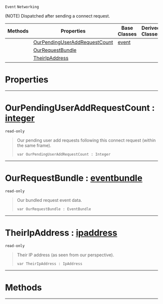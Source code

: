  `Event` `Networking`



(NOTE) Dispatched after sending a connect request.

|Methods|Properties|Base Classes|Derived Classes|
|---|---|---|---|
| |[ OurPendingUserAddRequestCount](https://github.com/ZilchEngine/ZilchDocs/blob/master/code_reference/class_reference/netpeersentconnectrequest.md#ourpendinguseraddrequest)|[event](https://github.com/ZilchEngine/ZilchDocs/blob/master/code_reference/class_reference/event.md)| |
| |[ OurRequestBundle](https://github.com/ZilchEngine/ZilchDocs/blob/master/code_reference/class_reference/netpeersentconnectrequest.md#ourrequestbundle-zilch-en)| | |
| |[ TheirIpAddress](https://github.com/ZilchEngine/ZilchDocs/blob/master/code_reference/class_reference/netpeersentconnectrequest.md#theiripaddress-zilch-engi)| | |


 #  Properties


---  
 #  OurPendingUserAddRequestCount : [integer](https://github.com/ZilchEngine/ZilchDocs/blob/master/code_reference/nada_base_types/integer.md)

 `read-only`

> Our pending user add requests following this connect request (within the same frame).
> ``` lang=cpp, name=Nada
> var OurPendingUserAddRequestCount : Integer


---  
 #  OurRequestBundle : [eventbundle](https://github.com/ZilchEngine/ZilchDocs/blob/master/code_reference/class_reference/eventbundle.md)

 `read-only`

> Our bundled request event data.
> ``` lang=cpp, name=Nada
> var OurRequestBundle : EventBundle


---  
 #  TheirIpAddress : [ipaddress](https://github.com/ZilchEngine/ZilchDocs/blob/master/code_reference/class_reference/ipaddress.md)

 `read-only`

> Their IP address (as seen from our perspective).
> ``` lang=cpp, name=Nada
> var TheirIpAddress : IpAddress


---  
 #  Methods


---  
 

 